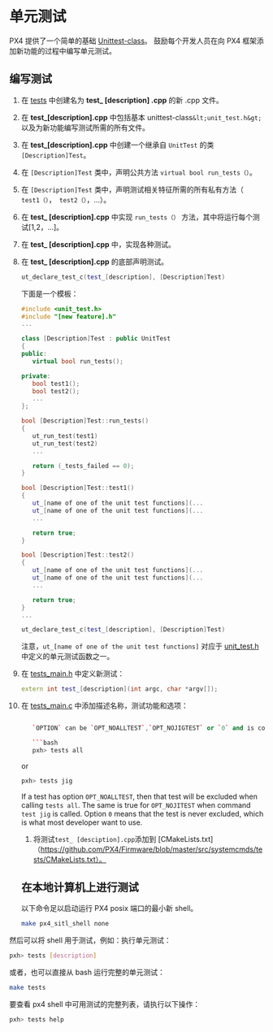# 单元测试

PX4 提供了一个简单的基础 [Unittest-class](https://github.com/PX4/Firmware/blob/master/src/include/unit_test.h)。 鼓励每个开发人员在向 PX4 框架添加新功能的过程中编写单元测试。

## 编写测试

1. 在 [tests](https://github.com/PX4/Firmware/tree/master/src/systemcmds/tests) 中创建名为 **test_ [description] .cpp** 的新 .cpp 文件。 
2. 在 **test_[description].cpp** 中包括基本 unittest-class`&lt;unit_test.h&gt;` 以及为新功能编写测试所需的所有文件。 
3. 在 **test_[description].cpp** 中创建一个继承自 `UnitTest` 的类 `[Description]Test`。
4. 在 `[Description]Test` 类中，声明公共方法 `virtual bool run_tests（）`。
5. 在 `[Description]Test` 类中，声明测试相关特征所需的所有私有方法（` test1（）`，` test2（）`，...）。
6. 在 **test_ [description].cpp** 中实现 `run_tests（）` 方法，其中将运行每个测试[1,2，...]。
7. 在 **test_ [description].cpp** 中，实现各种测试。
8. 在 **test_ [description].cpp** 的底部声明测试。
    
    ```cpp
    ut_declare_test_c(test_[description], [Description]Test)
    ```
    
    下面是一个模板：
    
    ```cpp
    #include <unit_test.h>
    #include "[new feature].h"
    ...
    
    class [Description]Test : public UnitTest
    {
    public:
       virtual bool run_tests();
    
    private:
       bool test1();
       bool test2();
       ...
    };
    
    bool [Description]Test::run_tests()
    {
       ut_run_test(test1)
       ut_run_test(test2)
       ...
    
       return (_tests_failed == 0);
    }
    
    bool [Description]Test::test1()
    {
       ut_[name of one of the unit test functions](...
       ut_[name of one of the unit test functions](...
       ...
    
       return true;
    }
    
    bool [Description]Test::test2()
    {
       ut_[name of one of the unit test functions](...
       ut_[name of one of the unit test functions](...
       ...
    
       return true;
    }
    ...
    
    ut_declare_test_c(test_[description], [Description]Test)
    ```
    
    注意，`ut_[name of one of the unit test functions]` 对应于 [unit_test.h ](https://github.com/PX4/Firmware/blob/master/src/include/unit_test.h) 中定义的单元测试函数之一。

9. 在 [tests_main.h](https://github.com/PX4/Firmware/blob/master/src/systemcmds/tests/tests_main.h) 中定义新测试：
    
    ```cpp
    extern int test_[description](int argc, char *argv[]);
    ```

10. 在 [tests_main.c](https://github.com/PX4/Firmware/blob/master/src/systemcmds/tests/tests_main.c) 中添加描述名称，测试功能和选项：
    
    ```cpp ... } tests[] = { {... {"[description]", test_[description], OPTION}, ... }

       `OPTION` can be `OPT_NOALLTEST`,`OPT_NOJIGTEST` or `0` and is considered if within px4 shell one of the two commands are called:
    
       ```bash
       pxh> tests all
       ```
       or
    
       ```bash
       pxh> tests jig
       ```
       If a test has option `OPT_NOALLTEST`, then that test will be excluded when calling `tests all`. The same is true for `OPT_NOJITEST` when command `test jig` is called. Option `0` means that the test is never excluded, which is what most developer want to use. 
    
    1. 将测试`test_ [desciption].cpp`添加到 [CMakeLists.txt]（https://github.com/PX4/Firmware/blob/master/src/systemcmds/tests/CMakeLists.txt）。
    
    
    ## 在本地计算机上进行测试
    
    以下命令足以启动运行 PX4 posix 端口的最小新 shell。
    
    ```bash
    make px4_sitl_shell none
    

然后可以将 shell 用于测试，例如：执行单元测试：

```bash
pxh> tests [description]
```

或者，也可以直接从 bash 运行完整的单元测试：

```bash
make tests
```

要查看 px4 shell 中可用测试的完整列表，请执行以下操作：

```bash
pxh> tests help
```